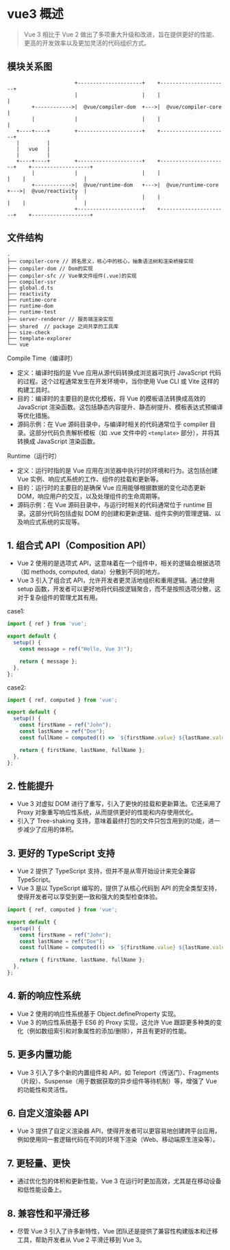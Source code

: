 # vue3 概述

> Vue 3 相比于 Vue 2 做出了多项重大升级和改进，旨在提供更好的性能、更高的开发效率以及更加灵活的代码组织方式。


## 模块关系图

```
                      +---------------------+    +----------------------+
                      |                     |    |                      |
        +------------>|  @vue/compiler-dom  +--->|  @vue/compiler-core  |
        |             |                     |    |                      |
   +----+----+        +---------------------+    +----------------------+
   |         |
   |   vue   |
   |         |
   +----+----+        +---------------------+    +----------------------+    +-------------------+
        |             |                     |    |                      |    |                   |
        +------------>|  @vue/runtime-dom   +--->|  @vue/runtime-core   +--->|  @vue/reactivity  |
                      |                     |    |                      |    |                   |
                      +---------------------+    +----------------------+    +-------------------+
```


## 文件结构

```
.
├── compiler-core // 顾名思义，核心中的核心，抽象语法树和渲染桥接实现
├── compiler-dom // Dom的实现
├── compiler-sfc // Vue单文件组件(.vue)的实现
├── compiler-ssr
├── global.d.ts
├── reactivity
├── runtime-core
├── runtime-dom
├── runtime-test
├── server-renderer // 服务端渲染实现
├── shared  // package 之间共享的工具库
├── size-check
├── template-explorer
└── vue
```

Compile Time（编译时）

- 定义：编译时指的是 Vue 应用从源代码转换成浏览器可执行 JavaScript 代码的过程。这个过程通常发生在开发环境中，当你使用 Vue CLI 或 Vite 这样的构建工具时。
- 目的：编译时的主要目的是优化模板，将 Vue 的模板语法转换成高效的 JavaScript 渲染函数。这包括静态内容提升、静态树提升、模板表达式预编译等优化措施。
- 源码示例：在 Vue 源码目录中，与编译时相关的代码通常位于 compiler 目录。这部分代码负责解析模板（如 .vue 文件中的 `<template>` 部分），并将其转换成 JavaScript 渲染函数。

Runtime（运行时）

- 定义：运行时指的是 Vue 应用在浏览器中执行时的环境和行为。这包括创建 Vue 实例、响应式系统的工作、组件的挂载和更新等。
- 目的：运行时的主要目的是确保 Vue 应用能够根据数据的变化动态更新 DOM，响应用户的交互，以及处理组件的生命周期等。
- 源码示例：在 Vue 源码目录中，与运行时相关的代码通常位于 runtime 目录。这部分代码包括虚拟 DOM 的创建和更新逻辑、组件实例的管理逻辑、以及响应式系统的实现等。






## 1. 组合式 API（Composition API）

- Vue 2 使用的是选项式 API，这意味着在一个组件中，相关的逻辑会根据选项（如 methods, computed, data）分散到不同的地方。
- Vue 3 引入了组合式 API，允许开发者更灵活地组织和重用逻辑。通过使用 setup 函数，开发者可以更好地将代码按逻辑聚合，而不是按照选项分散，这对于复杂组件的管理尤其有用。

case1:

```js
import { ref } from 'vue';

export default {
  setup() {
    const message = ref("Hello, Vue 3!");

    return { message };
  },
};
```

case2:

```js
import { ref, computed } from 'vue';

export default {
  setup() {
    const firstName = ref("John");
    const lastName = ref("Doe");
    const fullName = computed(() => `${firstName.value} ${lastName.value}`);

    return { firstName, lastName, fullName };
  },
};

```


## 2. 性能提升

- Vue 3 对虚拟 DOM 进行了重写，引入了更快的挂载和更新算法。它还采用了 Proxy 对象重写响应性系统，从而提供更好的性能和内存使用优化。
- 引入了 Tree-shaking 支持，意味着最终打包的文件只包含用到的功能，进一步减少了应用的体积。

## 3. 更好的 TypeScript 支持

- Vue 2 提供了 TypeScript 支持，但并不是从零开始设计来完全兼容 TypeScript。
- Vue 3 是以 TypeScript 编写的，提供了从核心代码到 API 的完全类型支持，使得开发者可以享受到更一致和强大的类型检查体验。

```ts
import { ref, computed } from 'vue';

export default {
  setup() {
    const firstName = ref("John");
    const lastName = ref("Doe");
    const fullName = computed(() => `${firstName.value} ${lastName.value}`);

    return { firstName, lastName, fullName };
  },
};
```

## 4. 新的响应性系统

- Vue 2 使用的响应性系统基于 Object.defineProperty 实现。
- Vue 3 的响应性系统基于 ES6 的 Proxy 实现，这允许 Vue 跟踪更多种类的变化（例如数组索引和对象属性的添加/删除），并且有更好的性能。

## 5. 更多内置功能

- Vue 3 引入了多个新的内置组件和 API，如 Teleport（传送门）、Fragments（片段）、Suspense（用于数据获取的异步组件等待机制）等，增强了 Vue 的功能性和灵活性。

## 6. 自定义渲染器 API

- Vue 3 提供了自定义渲染器 API，使得开发者可以更容易地创建跨平台应用，例如使用同一套逻辑代码在不同的环境下渲染（Web、移动端原生渲染等）。

## 7. 更轻量、更快

- 通过优化包的体积和更新性能，Vue 3 在运行时更加高效，尤其是在移动设备和低性能设备上。

## 8. 兼容性和平滑迁移

- 尽管 Vue 3 引入了许多新特性，Vue 团队还是提供了兼容性构建版本和迁移工具，帮助开发者从 Vue 2 平滑迁移到 Vue 3。


